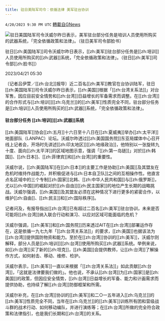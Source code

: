 ```yaml
---
title: 驻日美陆军司令：依循法律 美军驻台协训
---
```

`4/20/2023 9:30 PM UTC` [轉載自GNews](https://gnews.org/articles/1243049)


![驻日美国陆军司令沃威尔昨日表示，美军驻台部分任务是培训人员使用所购买的武器系统，「完全依循政策和法律」。（驻日美军司令部脸书）](https://img.ltn.com.tw/Upload/news/600/2023/04/21/75.jpg "驻日美国陆军司令沃威尔昨日表示，美军驻台部分任务是培训人员使用所购买的武器系统，「完全依循政策和法律」。（驻日美军司令部脸书）")

驻日[[zh:美国陆军]]司令沃威尔昨日表示，[[zh:美军]]驻台部分任务是[[zh:培训]]人员使用所购买的[[zh:武器]]系统，「完全依循政策和法律」。（驻日[[zh:美军]]司令部[[zh:脸书]]）

2023/04/21 05:30

〔记者吕伊萱／[[zh:台北]]报导〕近二百名[[zh:美军]]教官在台协训陆军，驻日[[zh:美国陆军]]司令沃威尔昨日表示，[[zh:美国]]根据「[[zh:台湾关系法]]」对台军售，因应目前安全情势和[[zh:台湾]]日益增长的军备需求而调整。在[[zh:台湾]]的合作形式与[[zh:培训]][[zh:乌克兰]]的[[zh:美军]]性质完全不同，驻台部分任务是[[zh:培训]]人员使用所购买的[[zh:武器]]系统，「完全依循政策和法律」。

#### 驻台部分任务 [[zh:培训]][[zh:武器]]系统

[[zh:美国陆军]]协会[[zh:五月]]十六日至十八日在[[zh:夏威夷]]举办[[zh:太平洋]]地面部队（LANPAC）论坛。沃威尔昨透过[[zh:美国国务院]]东亚局媒体中心召开线上记者会，开场时先讲述[[zh:印太地区]][[zh:地缘政治]]，他特别以一张旋转九十度、面向[[zh:太平洋]]的区域地图示意，强调「[[zh:第一岛链]]」对於[[zh:韩国]]、[[zh:日本]]、[[zh:菲律宾]]和[[zh:台湾]]的重要性。

沃威尔说，[[zh:美国陆军]]在[[zh:日本]]的主要工作是协助[[zh:美国]]及其盟友在危机时维持作战能力，并积极促进与[[zh:日本自卫队]]之间的互相操作性。他直言点名区域中的三个专制[[zh:国家]]北韩、[[zh:中华人民共和国]]与[[zh:俄罗斯]]，尤以[[zh:中国]]的崛起对於[[zh:自由]][[zh:民主国家]]的地位产生长期的战略挑战。沃威尔强调，[[zh:美国]]及其盟友必须在这种情况下进行更多的紧密合作，以维护[[zh:自由]]、[[zh:民主]]和[[zh:国际秩序]]。

记者问及，有报导指出[[zh:台湾]]已有超过二百名[[zh:美军]]驻台协训，未来是否可能将[[zh:台湾]]纳入联合行动和演习、以应对区域可能面临的危机？

沃威尔强调，[[zh:美军]]和[[zh:国务院]]历来透过AIT在[[zh:台湾]]部署运作存在，这是依循一九七九年「[[zh:台湾关系法]]」的要求，[[zh:美国]]也据该法为[[zh:台湾]]提供国防物资和能力。至於在[[zh:台湾]]协训的[[zh:美军]]，沃威尔则解释，部分人员是[[zh:培训]][[zh:台湾]]使用所购买[[zh:武器]]系统。举例来说，如[[zh:台湾]]买了新的[[zh:坦克]]，[[zh:美国]]会提供教师，让[[zh:台湾]]了解操作方式，如何射击、移动、维修、检护。

沃威尔表示，[[zh:美军]]一直以来根据「[[zh:台湾关系法]]」如此贡献[[zh:台湾]]，「这就是法律要我们做的」。他也说，不承认[[zh:台湾]]为[[zh:国家]]是[[zh:美国]]的政策，但因应安全情势，[[zh:台湾]]日益增长的军备、能力和计画需求而提供协助，也持续了解[[zh:台湾]]防御框架和所需。

沃威尔补充，在[[zh:台湾]]协训的[[zh:美军]]和二○一五年进入[[zh:乌克兰]]的[[zh:美军]]性质完全不同，当年在[[zh:乌克兰]]的[[zh:美军]]训练所有团和营级战斗群的战术行动、如何移动编队，并进行演练等；在[[zh:台湾]]所做的完全符合政策和法律指引，也是我们长期和[[zh:台湾]]的关系。

